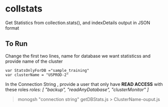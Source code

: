 # collstats
Get Statistics from collection.stats(), and indexDetails output in JSON format

## To Run
Change the first two lines, name for database we want statisticss  and provide  name of the cluster
```
var StatsOnlyForDB ="sample_training"
var clusterName = "USPROD-2"
```

In the Connection String , provide a user that only have **READ ACCESS** with these roles
_roles: [ "backup", "readAnyDatabase", "clusterMonitor" ]_

> monogsh "connection string" getDBStats.js > ClusterName-ouput.js
